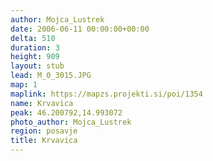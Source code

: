```yaml
---
author: Mojca_Lustrek
date: 2006-06-11 00:00:00+00:00
delta: 510
duration: 3
height: 909
layout: stub
lead: M_0_3015.JPG
map: 1
maplink: https://mapzs.projekti.si/poi/1354
name: Krvavica
peak: 46.200792,14.993072
photo_author: Mojca_Lustrek
region: posavje
title: Krvavica
---
```

